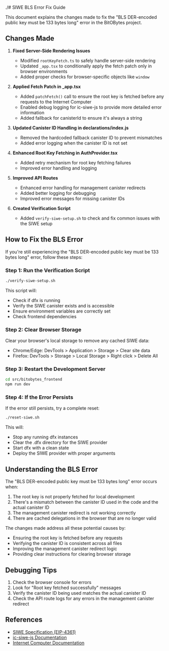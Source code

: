 ./# SIWE BLS Error Fix Guide

This document explains the changes made to fix the "BLS DER-encoded public key must be 133 bytes long" error in the BitOBytes project.

## Changes Made

1. **Fixed Server-Side Rendering Issues**
   - Modified `rootKeyFetch.ts` to safely handle server-side rendering
   - Updated `_app.tsx` to conditionally apply the fetch patch only in browser environments
   - Added proper checks for browser-specific objects like `window`

2. **Applied Fetch Patch in _app.tsx**
   - Added `patchFetch()` call to ensure the root key is fetched before any requests to the Internet Computer
   - Enabled debug logging for ic-siwe-js to provide more detailed error information
   - Added fallback for canisterId to ensure it's always a string

3. **Updated Canister ID Handling in declarations/index.js**
   - Removed the hardcoded fallback canister ID to prevent mismatches
   - Added error logging when the canister ID is not set

4. **Enhanced Root Key Fetching in AuthProvider.tsx**
   - Added retry mechanism for root key fetching failures
   - Improved error handling and logging

5. **Improved API Routes**
   - Enhanced error handling for management canister redirects
   - Added better logging for debugging
   - Improved error messages for missing canister IDs

6. **Created Verification Script**
   - Added `verify-siwe-setup.sh` to check and fix common issues with the SIWE setup

## How to Fix the BLS Error

If you're still experiencing the "BLS DER-encoded public key must be 133 bytes long" error, follow these steps:

### Step 1: Run the Verification Script

```bash
./verify-siwe-setup.sh
```

This script will:
- Check if dfx is running
- Verify the SIWE canister exists and is accessible
- Ensure environment variables are correctly set
- Check frontend dependencies

### Step 2: Clear Browser Storage

Clear your browser's local storage to remove any cached SIWE data:
- Chrome/Edge: DevTools > Application > Storage > Clear site data
- Firefox: DevTools > Storage > Local Storage > Right click > Delete All

### Step 3: Restart the Development Server

```bash
cd src/bitobytes_frontend
npm run dev
```

### Step 4: If the Error Persists

If the error still persists, try a complete reset:

```bash
./reset-siwe.sh
```

This will:
- Stop any running dfx instances
- Clear the .dfx directory for the SIWE provider
- Start dfx with a clean state
- Deploy the SIWE provider with proper arguments

## Understanding the BLS Error

The "BLS DER-encoded public key must be 133 bytes long" error occurs when:

1. The root key is not properly fetched for local development
2. There's a mismatch between the canister ID used in the code and the actual canister ID
3. The management canister redirect is not working correctly
4. There are cached delegations in the browser that are no longer valid

The changes made address all these potential causes by:
- Ensuring the root key is fetched before any requests
- Verifying the canister ID is consistent across all files
- Improving the management canister redirect logic
- Providing clear instructions for clearing browser storage

## Debugging Tips

1. Check the browser console for errors
2. Look for "Root key fetched successfully" messages
3. Verify the canister ID being used matches the actual canister ID
4. Check the API route logs for any errors in the management canister redirect

## References

- [SIWE Specification (EIP-4361)](https://eips.ethereum.org/EIPS/eip-4361)
- [ic-siwe-js Documentation](https://github.com/kristoferlund/ic-siwe/tree/main/packages/ic-siwe-js)
- [Internet Computer Documentation](https://internetcomputer.org/docs/current/developer-docs/)
